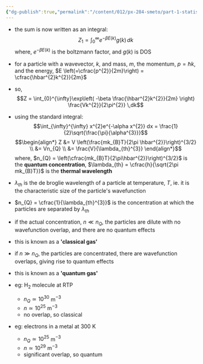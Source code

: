 ```yaml
---
{"dg-publish":true,"permalink":"/content/012/px-284-smeto/part-1-statistical-mechanics/h-gases/px-284-h2-single-particle-partition-function/","noteIcon":"1","created":"2025-08-27T13:15:24.633+01:00","updated":"2025-04-22T10:34:25.000+01:00"}
---
```


- the sum is now written as an integral:
$$Z_{1} = \int_{0}^{\infty} e^{-\beta E(k)}g(k)\,dk$$
	where, $e^{-\beta E(k)}$ is the boltzmann factor, and ${} g(k)$ is DOS

- for a particle with a wavevector, $k$, and mass, $m$, the momentum, $p = \hbar k$, and the energy, $E \left(=\cfrac{p^{2}}{2m}\right)  = \cfrac{\hbar^{2}k^{2}}{2m}$

- so,
$$Z = \int_{0}^{\infty}\exp\left( -\beta \frac{\hbar^{2}k^{2}}{2m} \right) \frac{Vk^{2}}{2\pi^{2}} \,dk$$
- using the standard integral:
$$\int_{\infty}^{\infty} x^{2}e^{-\alpha x^{2}} dx = \frac{1}{2}\sqrt{\frac{\pi}{\alpha^{3}}}$$ 
$$\begin{align*}
Z &= V \left(\frac{mk_{B}T}{2\pi \hbar^{2}}\right)^{3/2} \\
&= Vn_{Q} \\
&= \frac{V}{\lambda_{th}^{3}}
\end{align*}$$
	where, 
		$n_{Q} = \left(\cfrac{mk_{B}T}{2\pi\hbar^{2}}\right)^{3/2}$ is the **quantum concentration**,
		$\lambda_{th} = \cfrac{h}{\sqrt{2\pi mk_{B}T}}$  is the **thermal wavelength**

- $\lambda_{th}$ is the de broglie wavelength of a particle at temperature, $T$, ie. it is the characteristic size of the particle's wavefunction
- $n_{Q} = \cfrac{1}{\lambda_{th}^{3}}$ is the concentration at which the particles are separated by $\lambda_{th}$

- if the actual concentration, $n \ll n_{Q}$, the particles are dilute with no wavefunction overlap, and there are no quantum effects
- this is known as a **'classical gas'**

- if $n \gg n_{Q}$, the particles are concentrated, there are wavefunction overlaps, giving rise to quantum effects
- this is known as a **'quantum gas'**

- eg: H$_{2}$ molecule at RTP
	- $n_{Q} \simeq 10^{30}$ m$^{-3}$
	- $n \simeq 10^{25}$ m$^{-3}$
	- no overlap, so classical

- eg: electrons in a metal at $300$ K
	- $n_{Q} \simeq 10^{25}$ m$^{-3}$
	- $n \simeq 10^{29}$ m$^{-3}$
	- significant overlap, so quantum
